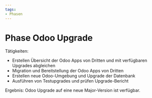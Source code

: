 ```yaml
---
tags:
- Phasen
---
```

# Phase Odoo Upgrade

Tätigkeiten:

* Erstellen Übersicht der Odoo Apps von Dritten und mit verfügbaren Upgrades abgleichen
* Migration und Bereitstellung der Odoo Apps von Dritten
* Erstellen neue Odoo-Umgebung und Upgrade der Datenbank
* Ausführen von Testupgrades und prüfen Upgrade-Bericht

Ergebnis: Odoo Upgrade auf eine neue Major-Version ist verfügbar.
